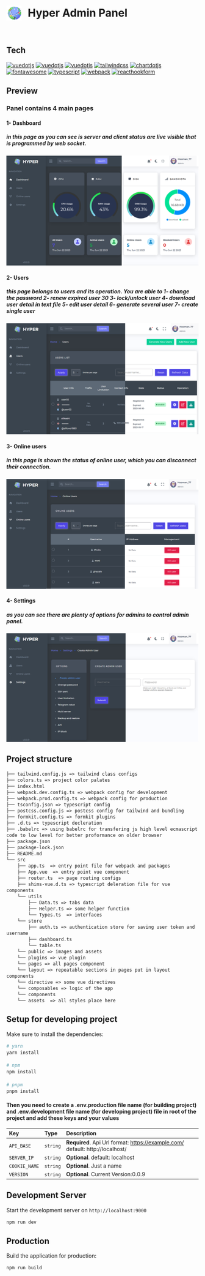 <h1 style="display: flex;align-items: center; gap:1rem"><img src="./src/public/logo-sm.png"/> Hyper Admin Panel </h1>  
<a href='https://github.com/hoomanFsmo77/Hyper-admin-panel/tree/master/frontend' target="_blank"><img alt='' src='https://img.shields.io/badge/Release_V0.0.9-100000?style=flat&logo=&logoColor=3178C6&labelColor=333333&color=333333'/></a>

## Tech

<a href='https://vuejs.org/' target="_blank"><img alt='vuedotjs' src='https://img.shields.io/badge/Vue_js V3.3.4-100000?style=flat&logo=vuedotjs&logoColor=4FC08D&labelColor=333333&color=333333'/></a>   <a href='https://router.vuejs.org/' target="_blank"><img alt='vuedotjs' src='https://img.shields.io/badge/Vue_router V4.2.1-100000?style=flat&logo=vuedotjs&logoColor=4FC08D&labelColor=333333&color=333333'/></a>    <a href='https://pinia.vuejs.org/' target="_blank"><img alt='vuedotjs' src='https://img.shields.io/badge/Pinia_V2.1.3-100000?style=flat&logo=vuedotjs&logoColor=4FC08D&labelColor=333333&color=333333'/></a> <a href='https://tailwindcss.com/' target="_blank"><img alt='tailwindcss' src='https://img.shields.io/badge/Tailwindcss_V3.2.6-100000?style=flat&logo=tailwindcss&logoColor=06B6D4&labelColor=333333&color=333333'/></a> <a href='https://apexcharts.com' target="_blank"><img alt='chartdotjs' src='https://img.shields.io/badge/Apexchart_V3.40-100000?style=flat&logo=chartdotjs&logoColor=FF6384&labelColor=333333&color=333333'/></a> <a href='https://fontawesome.com/' target="_blank"><img alt='fontawesome' src='https://img.shields.io/badge/Fontawesome_V6.4-100000?style=flat&logo=fontawesome&logoColor=528DD7&labelColor=333333&color=333333'/></a> <a href='https://www.typescriptlang.org/' target="_blank"><img alt='typescript' src='https://img.shields.io/badge/Typescript_V4.9.5-100000?style=flat&logo=typescript&logoColor=3178C6&labelColor=333333&color=333333'/></a>  <a href='https://webpack.js.org/' target="_blank"><img alt='webpack' src='https://img.shields.io/badge/Webpack_V5.75.0-100000?style=flat&logo=webpack&logoColor=8DD6F9&labelColor=333333&color=333333'/></a> <a href='https://formkit.com/' target="_blank"><img alt='reacthookform' src='https://img.shields.io/badge/Formkit_V0.17.2-100000?style=flat&logo=reacthookform&logoColor=EC5990&labelColor=333333&color=333333'/></a>

## Preview

### Panel contains 4 main pages
#### 1- Dashboard
##### in this page as you can see is server and client status are live visible that is programmed by web socket.
<img alt="page 1" src="./src/public/github/p1.png">

#### 2- Users

##### this page belongs to users and its operation. You are able to 1- change the password 2- renew expired user 30  3- lock/unlock user 4- download user detail in text file 5- edit user detail 6- generate several user 7- create single user
<img alt="page 2" src="./src/public/github/p2.png">

#### 3- Online users
##### in this page is shown the status of online user, which you can disconnect their connection.
<img alt="page 3" src="./src/public/github/p3.png">

#### 4- Settings
##### as you can see there are plenty of options for admins to control admin panel.
<img alt="page 4" src="./src/public/github/p4.png">

## Project structure

```
├── tailwind.config.js => tailwind class configs
├── colors.ts => project color palates
├── index.html
├── webpack.dev.config.ts => webpack config for development
├── webpack.prod.config.ts => webpack config for production
├── tsconfig.json => typescript config
├── postcss.config.js => postcss config for tailwind and bundling
├── formkit.config.ts => formkit plugins
├── .d.ts => typescript decleration
├── .babelrc => using babelrc for transfering js high level ecmascript code to low level for better proformance on older browser
├── package.json
├── package-lock.json
├── README.md
└── src
    ├── app.ts  => entry point file for webpack and packages
    ├── App.vue  => entry point vue component
    ├── router.ts  => page routing configs
    ├── shims-vue.d.ts => typescript deleration file for vue components
    └── utils
        ├── Data.ts => tabs data
        ├── Helper.ts => some helper function
        └── Types.ts  => interfaces
    └── store
        ├── auth.ts => authentication store for saving user token and username
        ├── dashboard.ts
        └── table.ts
    └── public => images and assets
    └── plugins => vue plugin
    └── pages => all pages component
    └── layout => repeatable sections in pages put in layout components
    └── directive => some vue directives
    └── composables => logic of the app
    └── components
    └── assets  => all styles place here
```

## Setup for developing project

Make sure to install the dependencies:

```bash
# yarn
yarn install

# npm
npm install

# pnpm
pnpm install
```
#### Then you need to create a .env.production file name (for building project) and .env.development file name (for developing project) file in root of the project and add these keys and your values

| Key           | Type     | Description                                                                   |
|:--------------| :------- |:------------------------------------------------------------------------------|
| `API_BASE`    | `string` | **Required**. Api Url format: https://example.com/ default: http://localhost/ |
| `SERVER_IP`    | `string` | **Optional**. default: localhost                                              |
| `COOKIE_NAME` | `string` | **Optional**. Just a name                                                     |
| `VERSION`     | `string` | **Optional**. Current Version:0.0.9                                           |

## Development Server

Start the development server on `http://localhost:9000`

```bash
npm run dev
```

## Production

Build the application for production:

```bash
npm run build
```
